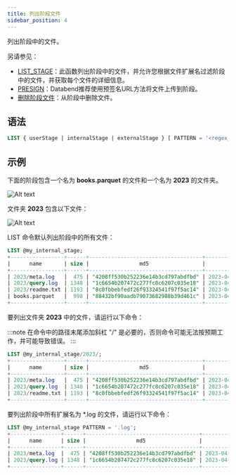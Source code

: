 ```yaml
---
title: 列出阶段文件
sidebar_position: 4
---
```


列出阶段中的文件。

另请参见：

- [LIST_STAGE](../../../20-sql-functions/17-table-functions/03-list-stage.md)：此函数列出阶段中的文件，并允许您根据文件扩展名过滤阶段中的文件，并获取每个文件的详细信息。
- [PRESIGN](presign.md)：Databend推荐使用预签名URL方法将文件上传到阶段。
- [删除阶段文件](05-ddl-remove-stage.md)：从阶段中删除文件。

## 语法

```sql
LIST { userStage | internalStage | externalStage } [ PATTERN = '<regex_pattern>' ]
```

## 示例

下面的阶段包含一个名为 **books.parquet** 的文件和一个名为 **2023** 的文件夹。

![Alt text](/img/sql/list-stage.png)

文件夹 **2023** 包含以下文件：

![Alt text](/img/sql/list-stage-2.png)

LIST 命令默认列出阶段中的所有文件：

```sql
LIST @my_internal_stage;
+-----------------+------+------------------------------------+-------------------------------+---------+
|      name       | size |                md5                 |         last_modified         | creator |
+-----------------+------+------------------------------------+-------------------------------+---------+
| 2023/meta.log   |  475 | "4208ff530b252236e14b3cd797abdfbd" | 2023-04-19 20:23:24.000 +0000 | NULL    |
| 2023/query.log  | 1348 | "1c6654b207472c277fc8c6207c035e18" | 2023-04-19 20:23:24.000 +0000 | NULL    |
| 2023/readme.txt | 1193 | "8c0fbbebfedf26f93324541f97f5ac14" | 2023-04-19 20:23:24.000 +0000 | NULL    |
| books.parquet   |  998 | "88432bf90aadb79073682988b39d461c" | 2023-04-19 20:08:42.000 +0000 | NULL    |
+-----------------+------+------------------------------------+-------------------------------+---------+
```

要列出文件夹 **2023** 中的文件，请运行以下命令：

:::note
在命令中的路径末尾添加斜杠 "/" 是必要的，否则命令可能无法按预期工作，并可能导致错误。
:::

```sql
LIST @my_internal_stage/2023/;
+-----------------+------+------------------------------------+-------------------------------+---------+
|      name       | size |                md5                 |         last_modified         | creator |
+-----------------+------+------------------------------------+-------------------------------+---------+
| 2023/meta.log   |  475 | "4208ff530b252236e14b3cd797abdfbd" | 2023-04-19 20:23:24.000 +0000 | NULL    |
| 2023/query.log  | 1348 | "1c6654b207472c277fc8c6207c035e18" | 2023-04-19 20:23:24.000 +0000 | NULL    |
| 2023/readme.txt | 1193 | "8c0fbbebfedf26f93324541f97f5ac14" | 2023-04-19 20:23:24.000 +0000 | NULL    |
+-----------------+------+------------------------------------+-------------------------------+---------+
```

要列出阶段中所有扩展名为 *.log 的文件，请运行以下命令：

```sql
LIST @my_internal_stage PATTERN = '.log';
+----------------+------+------------------------------------+-------------------------------+---------+
|      name      | size |                md5                 |         last_modified         | creator |
+----------------+------+------------------------------------+-------------------------------+---------+
| 2023/meta.log  |  475 | "4208ff530b252236e14b3cd797abdfbd" | 2023-04-19 20:23:24.000 +0000 | NULL    |
| 2023/query.log | 1348 | "1c6654b207472c277fc8c6207c035e18" | 2023-04-19 20:23:24.000 +0000 | NULL    |
+----------------+------+------------------------------------+-------------------------------+---------+
```